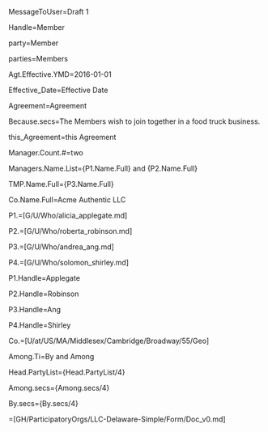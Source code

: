 MessageToUser=Draft 1

Handle=Member

party=Member

parties=Members

Agt.Effective.YMD=2016-01-01

Effective_Date=Effective Date

Agreement=Agreement

Because.secs=The Members wish to join together in a food truck business.

this_Agreement=this Agreement

Manager.Count.#=two

Managers.Name.List={P1.Name.Full} and {P2.Name.Full}

TMP.Name.Full={P3.Name.Full}

Co.Name.Full=Acme Authentic LLC

P1.=[G/U/Who/alicia_applegate.md]

P2.=[G/U/Who/roberta_robinson.md]

P3.=[G/U/Who/andrea_ang.md]

P4.=[G/U/Who/solomon_shirley.md]

P1.Handle=Applegate

P2.Handle=Robinson

P3.Handle=Ang

P4.Handle=Shirley

Co.=[U/at/US/MA/Middlesex/Cambridge/Broadway/55/Geo]

Among.Ti=By and Among

Head.PartyList={Head.PartyList/4}

Among.secs={Among.secs/4}

By.secs={By.secs/4}


=[GH/ParticipatoryOrgs/LLC-Delaware-Simple/Form/Doc_v0.md]  

